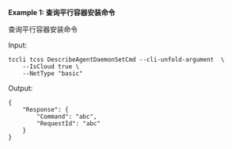 **Example 1: 查询平行容器安装命令**

查询平行容器安装命令

Input: 

```
tccli tcss DescribeAgentDaemonSetCmd --cli-unfold-argument  \
    --IsCloud true \
    --NetType "basic"
```

Output: 
```
{
    "Response": {
        "Command": "abc",
        "RequestId": "abc"
    }
}
```

